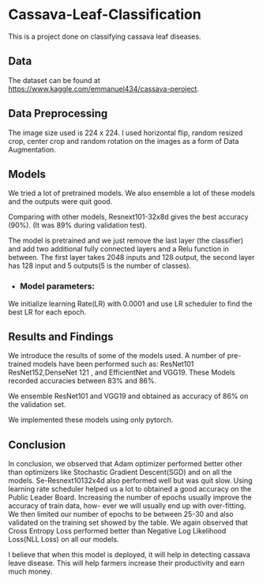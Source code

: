# Cassava-Leaf-Classification
This is a project done on classifying cassava leaf diseases.


## Data

The dataset can be found at https://www.kaggle.com/emmanuel434/cassava-peroject.

## Data Preprocessing

The image size used is 224 x 224. I used horizontal flip, random resized crop,
center crop and random rotation on the images as a form of Data Augmentation.


## Models

We tried a lot of pretrained models. We also ensemble a lot of these models and
the outputs were quit good.

Comparing with other models, Resnext101-32x8d gives the best accuracy
(90%). (It was 89% during validation test). 

The model is pretrained and we just remove the last layer
(the classifier) and add two additional fully connected layers and a Relu function
in between. The first layer takes 2048 inputs and 128 output, the second layer
has 128 input and 5 outputs(5 is the number of classes). 

  * ### Model parameters: 

We initialize learning Rate(LR) with 0.0001 and use LR scheduler to find the best
LR for each epoch.

## Results and Findings

We introduce the results of some of the models used. A number
of pre-trained models have been performed such as: ResNet101 ResNet152,DenseNet 121 , and EfficientNet and VGG19. 
These Models recorded accuracies between 83% and 86%. 

We ensemble ResNet101 and VGG19 and obtained as accuracy of 86% on the
validation set.

We implemented these models using only pytorch.

## Conclusion

In conclusion, we observed that Adam optimizer performed better other than optimizers like Stochastic Gradient Descent(SGD) and on all the models. 
Se-Resnext10132x4d also performed well but was quit slow. Using learning rate scheduler
helped us a lot to obtained a good accuracy on the Public Leader Board. Increasing the number of epochs usually improve the accuracy of train data, how-
ever we will usually end up with over-fitting. We then limited our number of
epochs to be between 25-30 and also validated on the training set showed by
the table. We again observed that Cross Entropy Loss performed better than
Negative Log Likelihood Loss(NLL Loss) on all our models.


I believe that when this model is deployed, it will help in detecting cassava
leave disease. This will help farmers increase their productivity and earn much
money.
